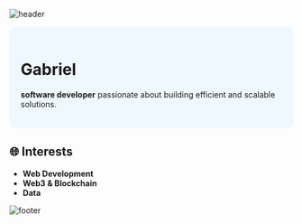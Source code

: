 <!-- Header retro estilo Atari -->
![header](https://capsule-render.vercel.app/api?type=rect&color=000000&height=100&section=header)



<div style="background-color:#f0f8ff; padding:20px; border-radius:10px;">


# Gabriel

**software developer** passionate about building efficient and scalable solutions.  
</div>

## 🌐 Interests
- **Web Development** 
- **Web3 & Blockchain** 
- **Data**


<!-- Footer retro oscuro -->
![footer](https://capsule-render.vercel.app/api?type=rect&color=000000&height=100&section=footer)


